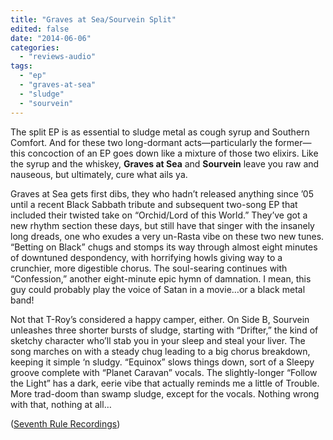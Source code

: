 ```yaml
---
title: "Graves at Sea/Sourvein Split"
edited: false
date: "2014-06-06"
categories:
  - "reviews-audio"
tags:
  - "ep"
  - "graves-at-sea"
  - "sludge"
  - "sourvein"
---
```


The split EP is as essential to sludge metal as cough syrup and Southern Comfort. And for these two long-dormant acts—particularly the former—this concoction of an EP goes down like a mixture of those two elixirs. Like the syrup and the whiskey, **Graves at Sea** and **Sourvein** leave you raw and nauseous, but ultimately, cure what ails ya.

Graves at Sea gets first dibs, they who hadn’t released anything since ’05 until a recent Black Sabbath tribute and subsequent two-song EP that included their twisted take on “Orchid/Lord of this World.” They’ve got a new rhythm section these days, but still have that singer with the insanely long dreads, one who exudes a very un-Rasta vibe on these two new tunes. “Betting on Black” chugs and stomps its way through almost eight minutes of downtuned despondency, with horrifying howls giving way to a crunchier, more digestible chorus. The soul-searing continues with “Confession,” another eight-minute epic hymn of damnation. I mean, this guy could probably play the voice of Satan in a movie…or a black metal band!

Not that T-Roy’s considered a happy camper, either. On Side B, Sourvein unleashes three shorter bursts of sludge, starting with “Drifter,” the kind of sketchy character who’ll stab you in your sleep and steal your liver. The song marches on with a steady chug leading to a big chorus breakdown, keeping it simple ‘n sludgy. “Equinox” slows things down, sort of a Sleepy groove complete with “Planet Caravan” vocals. The slightly-longer “Follow the Light” has a dark, eerie vibe that actually reminds me a little of Trouble. More trad-doom than swamp sludge, except for the vocals. Nothing wrong with that, nothing at all…

([Seventh Rule Recordings](http://www.seventhrule.com/))
